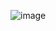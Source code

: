 ![image](https://user-images.githubusercontent.com/89353580/144621057-cdacabdb-46dc-4796-9a76-f7ca076b0e57.png)
